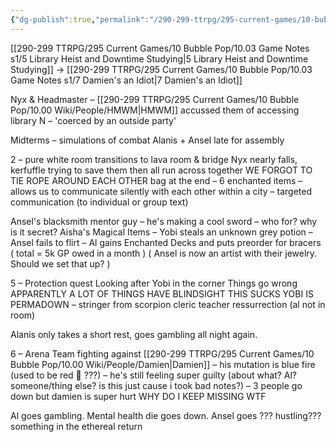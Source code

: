 ```yaml
---
{"dg-publish":true,"permalink":"/290-299-ttrpg/295-current-games/10-bubble-pop/10-03-game-notes-s1/6-the-one-where-yobi-died/","dgHomeLink":true,"dgPassFrontmatter":false,"dgShowBacklinks":true,"dgShowLocalGraph":false,"dgShowInlineTitle":true}
---
```



[[290-299 TTRPG/295 Current Games/10 Bubble Pop/10.03 Game Notes s1/5 Library Heist and Downtime Studying|5 Library Heist and Downtime Studying]] -> [[290-299 TTRPG/295 Current Games/10 Bubble Pop/10.03 Game Notes s1/7 Damien's an Idiot|7 Damien's an Idiot]]

Nyx & Headmaster – [[290-299 TTRPG/295 Current Games/10 Bubble Pop/10.00 Wiki/People/HMWM|HMWM]] accussed them of accessing library N – 'coerced by an outside party'

Midterms – simulations of combat Alanis + Ansel late for assembly

2 – pure white room transitions to lava room & bridge Nyx nearly falls, kerfuffle trying to save them then all run across together WE FORGOT TO TIE ROPE AROUND EACH OTHER bag at the end – 6 enchanted items – allows us to communicate silently with each other within a city – targeted communication (to individual or group text)

Ansel's blacksmith mentor guy – he's making a cool sword – who for? why is it secret? Aisha's Magical Items – Yobi steals an unknown grey potion – Ansel fails to flirt – Al gains Enchanted Decks and puts preorder for bracers ( total = 5k GP owed in a month ) ( Ansel is now an artist with their jewelry. Should we set that up? )

5 – Protection quest Looking after Yobi in the corner Things go wrong APPARENTLY A LOT OF THINGS HAVE BLINDSIGHT THIS SUCKS YOBI IS PERMADOWN – stringer from scorpion cleric teacher ressurrection (al not in room)

Alanis only takes a short rest, goes gambling all night again.

6 – Arena Team fighting against [[290-299 TTRPG/295 Current Games/10 Bubble Pop/10.00 Wiki/People/Damien|Damien]] – his mutation is blue fire (used to be red :eyes: ???) – he's still feeling super guilty (about what? Al? someone/thing else? is this just cause i took bad notes?) – 3 people go down but damien is super hurt WHY DO I KEEP MISSING WTF

Al goes gambling. Mental health die goes down. Ansel goes ??? hustling??? something in the ethereal return